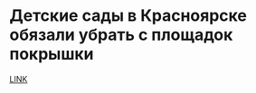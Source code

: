 # Детские сады в Красноярске обязали убрать с площадок покрышки



[LINK](https://varlamov.ru/2937068.html)